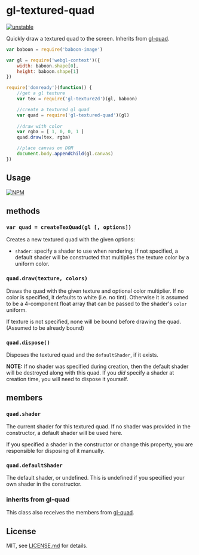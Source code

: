 # gl-textured-quad

[![unstable](http://badges.github.io/stability-badges/dist/unstable.svg)](http://github.com/badges/stability-badges)

Quickly draw a textured quad to the screen. Inherits from [gl-quad](https://www.npmjs.org/package/gl-quad).

```js
var baboon = require('baboon-image')

var gl = require('webgl-context')({
    width: baboon.shape[0],
    height: baboon.shape[1]
})

require('domready')(function() {
	//get a gl texture
    var tex = require('gl-texture2d')(gl, baboon)

    //create a textured gl quad
    var quad = require('gl-textured-quad')(gl)
    
    //draw with color
    var rgba = [ 1, 0, 0, 1 ]
    quad.draw(tex, rgba)

    //place canvas on DOM
    document.body.appendChild(gl.canvas)
})
```

## Usage

[![NPM](https://nodei.co/npm/gl-textured-quad.png)](https://nodei.co/npm/gl-textured-quad/)

## methods

### ```var quad = createTexQuad(gl [, options])```

Creates a new textured quad with the given options:

- `shader`: specify a shader to use when rendering. If not specified, a default shader will be constructed that multiplies the texture color by a uniform color.

### ```quad.draw(texture, colors)```

Draws the quad with the given texture and optional color multiplier. 
If no color is specified, it defaults to white (i.e. no tint). Otherwise it is assumed to be a 4-component float array that can be passed to the shader's `color` uniform.

If texture is not specified, none will be bound before drawing the quad. (Assumed to be already bound)


### ```quad.dispose()```

Disposes the textured quad and the `defaultShader`, if it exists.

**NOTE:** If no shader was specified during creation, then the default shader will be destroyed along with this quad. If you *did* specify a shader at creation time, you will need to dispose it yourself.

## members

### ```quad.shader```

The current shader for this textured quad. If no shader was provided in the constructor, a default shader will be used here. 

If you specified a shader in the constructor or change this property, you are responsible for disposing of it manually.

### ```quad.defaultShader```

The default shader, or undefined. This is undefined if you specified your own shader in the constructor. 

### inherits from gl-quad

This class also receives the members from [gl-quad](https://www.npmjs.org/package/gl-quad).

## License

MIT, see [LICENSE.md](http://github.com/mattdesl/gl-textured-quad/blob/master/LICENSE.md) for details.
